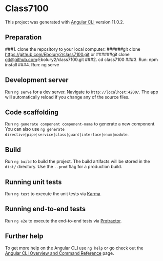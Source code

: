 # Class7100

This project was generated with [Angular CLI](https://github.com/angular/angular-cli) version 11.0.2.

## Preparation

###1. clone the repository to your local computer: 
######git clone https://github.com/Ebolury2/class7100.git 
or
######git clone git@github.com:Ebolury2/class7100.git
###2. cd class7100
###3. Run: npm install
###4. Run: ng serve

## Development server

Run `ng serve` for a dev server. Navigate to `http://localhost:4200/`. The app will automatically reload if you change any of the source files.

## Code scaffolding

Run `ng generate component component-name` to generate a new component. You can also use `ng generate directive|pipe|service|class|guard|interface|enum|module`.

## Build

Run `ng build` to build the project. The build artifacts will be stored in the `dist/` directory. Use the `--prod` flag for a production build.

## Running unit tests

Run `ng test` to execute the unit tests via [Karma](https://karma-runner.github.io).

## Running end-to-end tests

Run `ng e2e` to execute the end-to-end tests via [Protractor](http://www.protractortest.org/).

## Further help

To get more help on the Angular CLI use `ng help` or go check out the [Angular CLI Overview and Command Reference](https://angular.io/cli) page.
